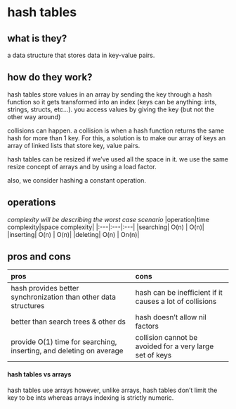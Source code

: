 # hash tables

## what is they?
a data structure that stores data in key-value pairs.

## how do they work?
hash tables store values in an array by sending the key through a hash function so it gets transformed into an index (keys can be anything: ints, strings, structs, etc…). you access values by giving the key (but not the other way around)

collisions can happen. a collision is when a hash function returns the same hash for more than 1 key. For this, a solution is to make our array of keys an array of linked lists that store key, value pairs.

hash tables can be resized if we’ve used all the space in it. we use the same resize concept of arrays and by using a load factor.

also, we consider hashing a constant operation.

## operations
*complexity will be describing the worst case scenario*
|operation|time complexity|space complexity|
|:---|:---|:---|
|searching| O(n) | O(n)|
|inserting| O(n) | O(n)|
|deleting| O(n) | On(n)|

## pros and cons
|pros|cons|
|:--|:--|
|hash provides better synchronization than other data structures|hash can be inefficient if it causes a lot of collisions|
|better than search trees & other ds|hash doesn’t allow nil factors|
|provide O(1) time for searching, inserting, and deleting on average |collision cannot be avoided for a very large set of keys|

#### hash tables vs arrays
hash tables use arrays however, unlike arrays, hash tables don’t limit the key to be ints whereas arrays indexing is strictly numeric.
